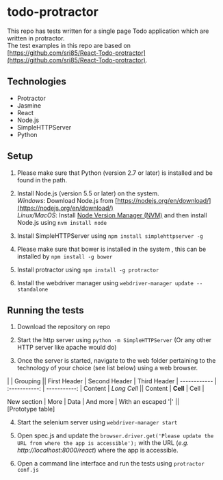 todo-protractor
=====================

This repo has tests written for a single page Todo application which are written in protractor.  
The test examples in this repo are based on [https://github.com/sri85/React-Todo-protractor](https://github.com/sri85/React-Todo-protractor).


## Technologies

* Protractor
* Jasmine
* React
* Node.js
* SimpleHTTPServer
* Python


## Setup

1. Please make sure that Python (version 2.7 or later) is installed and be found in the path.

2. Install Node.js (version 5.5 or later) on the system.  
   _Windows_: Download Node.js from [https://nodejs.org/en/download/](https://nodejs.org/en/download/)  
   _Linux/MacOS_: Install [Node Version Manager (NVM)](https://github.com/creationix/nvm) and then install Node.js using ```nvm install node```

3. Install SimpleHTTPServer using ```npm install simplehttpserver -g```

4. Please make sure that bower is installed in the system , this can be installed by ```npm install -g bower```

5. Install protractor using ```npm install -g protractor```

6. Install the webdriver manager using ```webdriver-manager update --standalone```

## Running the tests

1. Download the repository on repo

2. Start the http server using ```python -m SimpleHTTPServer``` (Or any other HTTP server like apache would do)

3. Once the server is started, navigate to the web folder pertaining to the technology of your choice (see list below) using a web browser.  


|             |          Grouping           ||
First Header  | Second Header | Third Header |
 ------------ | :-----------: | -----------: |
Content       |          *Long Cell*        ||
Content       |   **Cell**    |         Cell |

New section   |     More      |         Data |
And more      | With an escaped '\|'         ||  
[Prototype table]


4. Start the selenium server using ```webdriver-manager start``` 

5.  Open spec.js and update the ```browser.driver.get('Please update the URL from where the app is accessible');``` with the URL (_e.g. http://localhost:8000/react_) where the app is accessible.

6.  Open a command line interface and run the tests using ```protractor conf.js```
